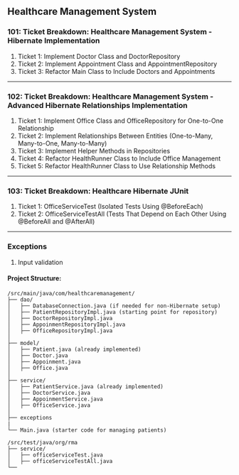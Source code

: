 ## Healthcare Management System


###  101: Ticket Breakdown: Healthcare Management System - Hibernate Implementation
1. Ticket 1: Implement Doctor Class and DoctorRepository
2. Ticket 2: Implement Appointment Class and AppointmentRepository
3. Ticket 3: Refactor Main Class to Include Doctors and Appointments

------------------------------------------------------------------------

### 102: Ticket Breakdown: Healthcare Management System - Advanced Hibernate Relationships Implementation
1. Ticket 1: Implement Office Class and OfficeRepository for One-to-One Relationship
2. Ticket 2: Implement Relationships Between Entities (One-to-Many, Many-to-One, Many-to-Many)
3. Ticket 3: Implement Helper Methods in Repositories
4. Ticket 4: Refactor HealthRunner Class to Include Office Management
5. Ticket 5: Refactor HealthRunner Class to Use Relationship Methods

------------------------------------------------------------------------

### 103: Ticket Breakdown: Healthcare Hibernate JUnit 
1. Ticket 1: OfficeServiceTest (Isolated Tests Using @BeforeEach)
2. Ticket 2: OfficeServiceTestAll (Tests That Depend on Each Other Using @BeforeAll and @AfterAll)

------------------------------------------------------------------------

### Exceptions
1. Input validation
   
#### **Project Structure:**

```
/src/main/java/com/healthcaremanagement/
├── dao/
│   ├── DatabaseConnection.java (if needed for non-Hibernate setup)
│   ├── PatientRepositoryImpl.java (starting point for repository)
│   ├── DoctorRepositoryImpl.java
│   ├── AppoinmentRepositoryImpl.java
│   ├── OfficeRepositoryImpl.java 
│
├── model/
│   ├── Patient.java (already implemented)
│   ├── Doctor.java
│   ├── Appoinment.java
│   ├── Office.java 
│
├── service/
│   ├── PatientService.java (already implemented)
│   ├── DoctorService.java
│   ├── AppoinmentService.java
│   ├── OfficeService.java 
│
├── exceptions
|
└── Main.java (starter code for managing patients)

/src/test/java/org/rma
├── service/
│   ├── officeServiceTest.java 
│   ├── officeServiceTestAll.java
└── 
```


